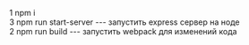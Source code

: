 1 npm i <br>
3 npm run start-server --- запустить express сервер на ноде<br>
2 npm run build  --- запустить webpack для изменений кода<br>



